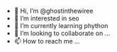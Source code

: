 - 👋 Hi, I’m @ghostinthewiree
- 👀 I’m interested in seo 
- 🌱 I’m currently learning phython
- 💞️ I’m looking to collaborate on ...
- 📫 How to reach me ...

<!---
ghostinthewiree/ghostinthewiree is a ✨ special ✨ repository because its `README.md` (this file) appears on your GitHub profile.
You can click the Preview link to take a look at your changes.
--->
